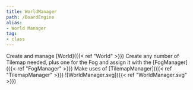 ```yaml
---
title: WorldManager
path: /BoardEngine
alias: 
- World Manager
tag: 
- class
---
```

Create and manage [World]({{< ref "World" >}})
Create any number of Tilemap needed, plus one for the Fog and assign it with the [FogManager]({{< ref "FogManager" >}})
Make uses of [TilemapManager]({{< ref "TilemapManager" >}})
![WorldManager.svg]({{< ref "WorldManager.svg" >}})

